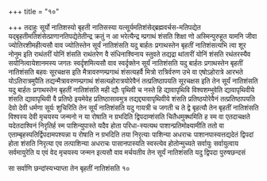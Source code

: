 +++
title = "१०"

+++
तदाहुः सूर्यो नातिशस्यो बृहती नातिसस्या
यत्सूर्यमतिशंसेद्ब्रह्मवर्चस-मतिपद्येत
यद्बृहतीमतिशंसेत्प्राणानतिपद्येतेतीन्द्र क्रतुं न आ भरेत्यैन्द्र
म्प्रगाथं शंसति शिक्षा णो अस्मिन्पुरुहूत यामनि जीवा
ज्योतिरशीमहीत्यसौ वाव ज्योतिस्तेन सूर्यं नातिशंसति यदु बार्हतः
प्रगाथस्तेन बृहतीं नातिशंसत्यभि त्वा शूर नोनुम इति राथंतरीं योनिं शंसति
राथंतरेण वै संधिनाश्विनाय स्तुवते तद्यद्रा थांतारीं योनिं शंसति
रथंतरस्यैव सयोनित्वायेशानमस्य जगतः स्वर्दृशमित्यसौ वाव
स्वर्दृक्तेन सूर्यं नातिशंसति यदु बार्हतः प्रगाथस्तेन बृहतीं
नातिशंसति बहवः सूरचक्षस इति मैत्रावरुणम्प्रगाथं शंसत्यहर्वै
मित्रो रात्रिर्वरुण उभे वा एषोऽहोरात्रे आरभते योऽतिरात्रमुपैति
तद्यन्मैत्रावरुणम्प्रगाथं शंसत्यहोरात्रयोरेवैनं तत्प्रतिष्ठापयति
सूरचक्षस इति तेन सूर्यं नातिशंसति यदु बार्हतः
प्रगाथस्तेन बृहतीं नातिशंसति मही द्यौः पृथिवी च
नस्ते हि द्यावापृथिवि विश्वशम्भुवेति द्यावापृथिवीये शंसति
द्यावापृथिवी वै प्रतिष्ठे इयमेवेह प्रतिष्ठासावमुत्र
तद्यद्द्यावापृथिवीये शंसति प्रतिष्ठयोरेवैनं तत्प्रतिष्ठापयति देवो
देवी धर्मणा सूर्यः शुचिरिति तेन सूर्यं नातिशंसति यदु गायत्री च जगती च
ते द्वे बृहत्यौ तेन बृहतीं नातिशंसति विश्वस्य देवी मृचयस्य जन्मनो न या
रोषाति न ग्रभदिति द्विपदाम्शंसति चितैधमुक्थमिति ह स्म वा एतदाचक्षते
यदेतदाश्विनं निरृतिर्ह स्म पाशिन्युपास्ते यदैव होता
परिधा-स्यत्यथ पाशान्प्रतिमोक्ष्यामीति ततो वा
एताम्बृहस्पतिर्द्विपदामपश्यन्ना य रोषाति न ग्रभदिति तया
निरृत्याः पाशिन्या अधराचः पाशानपास्यत्तद्यदेतं द्विपदां होता शंसति
निरृत्या एव तत्पाशिन्या अधराचः पासानपास्यति स्वस्त्येव
होतोन्मुच्यते सर्वायुः सर्वायुत्वाय सर्वमायुरेति य
एवं वेद मृचयस्य जन्मन इत्यसौ वाव मर्चयतीव तेन सूर्यं नातिशंसति यदु
द्विपदा पुरुषछन्दसं 

सा सर्वाणि छन्दांस्यभ्याप्ता तेन बृहतीं नातिशंसति १०




 

